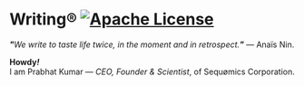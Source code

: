 # Writing® [![Apache License](https://img.shields.io/badge/license-MIT-blue.svg)](https://github.com/iamprabhat/writing/blob/master/LICENSE)
<i><b>"</b>We write to taste life twice, in the moment and in retrospect.<b>"</b></i> — Anaïs Nin.

<b>Howdy<i>!</i></b><br/>I am Prabhat Kumar — <i>CEO, Founder &amp; Scientist</i>, of Sequømics Corporation.
